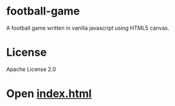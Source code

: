 # football-game
A football game written in vanilla javascript using HTML5 canvas.

# License
Apache License 2.0
# Open [index.html](https://github.com/RoundingExplorer/football-game/blob/main/index.html)
